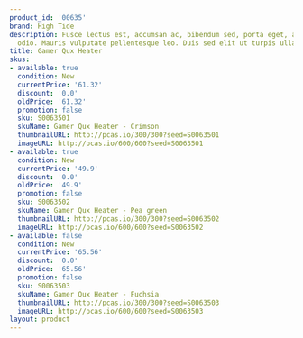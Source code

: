 ```yaml
---
product_id: '00635'
brand: High Tide
description: Fusce lectus est, accumsan ac, bibendum sed, porta eget, augue. Suspendisse
  odio. Mauris vulputate pellentesque leo. Duis sed elit ut turpis ullamcorper feugiat.
title: Gamer Qux Heater
skus:
- available: true
  condition: New
  currentPrice: '61.32'
  discount: '0.0'
  oldPrice: '61.32'
  promotion: false
  sku: S0063501
  skuName: Gamer Qux Heater - Crimson
  thumbnailURL: http://pcas.io/300/300?seed=S0063501
  imageURL: http://pcas.io/600/600?seed=S0063501
- available: true
  condition: New
  currentPrice: '49.9'
  discount: '0.0'
  oldPrice: '49.9'
  promotion: false
  sku: S0063502
  skuName: Gamer Qux Heater - Pea green
  thumbnailURL: http://pcas.io/300/300?seed=S0063502
  imageURL: http://pcas.io/600/600?seed=S0063502
- available: false
  condition: New
  currentPrice: '65.56'
  discount: '0.0'
  oldPrice: '65.56'
  promotion: false
  sku: S0063503
  skuName: Gamer Qux Heater - Fuchsia
  thumbnailURL: http://pcas.io/300/300?seed=S0063503
  imageURL: http://pcas.io/600/600?seed=S0063503
layout: product
---
```

